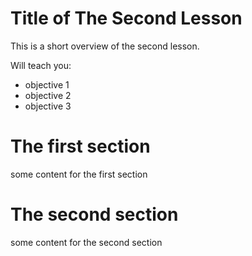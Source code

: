 # Title of The Second Lesson

This is a short overview of the second lesson.

Will teach you:

+ objective 1
+ objective 2
+ objective 3

# The first section

some content for the first section

# The second section

some content for the second section
